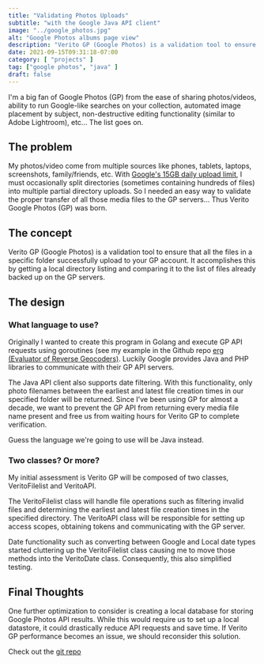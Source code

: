 ```yaml
---
title: "Validating Photos Uploads"
subtitle: "with the Google Java API client" 
image: "../google_photos.jpg"
alt: "Google Photos albums page view"
description: "Verito GP (Google Photos) is a validation tool to ensure that all the files in a specific folder successfully upload to your GP account"
date: 2021-09-15T09:31:18-07:00
category: [ "projects" ]
tag: ["google photos", "java" ]
draft: false
---
```

I'm a big fan of Google Photos (GP) from the ease of sharing photos/videos, ability to run Google-like searches on your collection, automated image placement by subject, non-destructive editing functionality (similar to Adobe Lightroom), etc... The list goes on.

## The problem
My photos/video come from multiple sources like phones, tablets, laptops, screenshots, family/friends, etc.  With [Google's 15GB daily upload limit](https://support.google.com/photos/answer/6220791), I must occasionally split directories (sometimes containing hundreds of files) into multiple partial directory uploads. So I needed an easy way to validate the proper transfer of all those media files to the GP servers...  Thus Verito Google Photos (GP) was born.

## The concept
Verito GP (Google Photos) is a validation tool to ensure that all the files in a specific folder successfully upload to your GP account.  It accomplishes this by getting a local directory listing and comparing it to the list of files already backed up on the GP servers.

## The design
### What language to use?
Originally I wanted to create this program in Golang and execute GP API requests using goroutines (see my example in the Github repo [erg (Evaluator of Reverse Geocoders)](https://github.com/asolidum/erg/blob/master/main.go). Luckily Google provides Java and PHP libraries to communicate with their GP API servers.

The Java API client also supports date filtering.  With this functionality, only photo filenames between the earliest and latest file creation times in our specified folder will be returned.  Since I've been using GP for almost a decade, we want to prevent the GP API from returning every media file name present and free us from waiting hours for Verito GP to complete verification.

Guess the language we're going to use will be Java instead.

### Two classes? Or more?
My initial assessment is Verito GP will be composed of two classes, VeritoFilelist and VeritoAPI.

The VeritoFilelist class will handle file operations such as filtering invalid files and determining the earliest and latest file creation times in the specified directory.  The VeritoAPI class will be responsible for setting up access scopes, obtaining tokens and communicating with the GP server.

Date functionality such as converting between Google and Local date types started cluttering up the VeritoFilelist class causing me to move those methods into the VeritoDate class.  Consequently, this also simplified testing.


## Final Thoughts
One further optimization to consider is creating a local database for storing Google Photos API results.  While this would require us to set up a local datastore, it could drastically reduce API requests and save time.  If Verito GP performance becomes an issue, we should reconsider this solution.

Check out the [git repo](https://gitlab.com/a1s0/verito_gp)
